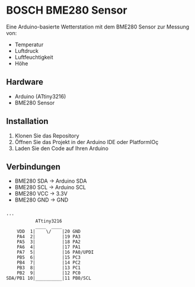 BOSCH BME280 Sensor
===================


Eine Arduino-basierte Wetterstation mit dem BME280 Sensor zur Messung von:
- Temperatur
- Luftdruck
- Luftfeuchtigkeit
- Höhe

## Hardware
- Arduino (ATtiny3216)
- BME280 Sensor

## Installation
1. Klonen Sie das Repository
2. Öffnen Sie das Projekt in der Arduino IDE oder PlatformIOç
3. Laden Sie den Code auf Ihren Arduino

## Verbindungen
- BME280 SDA -> Arduino SDA
- BME280 SCL -> Arduino SCL
- BME280 VCC -> 3.3V
- BME280 GND -> GND

<code>
'''
           ATtiny3216
           ____  ____
    VDD  1|    \/    |20 GND
    PA4  2|          |19 PA3
    PA5  3|          |18 PA2
    PA6  4|          |17 PA1
    PA7  5|          |16 PA0/UPDI
    PB5  6|          |15 PC3
    PB4  7|          |14 PC2
    PB3  8|          |13 PC1
    PB2  9|          |12 PC0
SDA/PB1 10|__________|11 PB0/SCL


</code>
